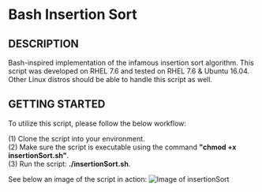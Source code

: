 # Bash Insertion Sort
DESCRIPTION
-
Bash-inspired implementation of the infamous insertion sort algorithm. This script was developed on RHEL 7.6 and tested on RHEL 7.6 & Ubuntu 16.04. Other Linux distros should be able to handle this script as well.


GETTING STARTED
-
To utilize this script, please follow the below workflow:

(1) Clone the script into your environment.\
(2) Make sure the script is executable using the command **"chmod +x insertionSort.sh"**.\
(3) Run the script: **./insertionSort.sh**.

See below an image of the script in action:
![Image of insertionSort](https://github.com/markusewalker/bash_scripts/blob/master/insertion-sort/insertionSort.png)
